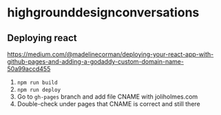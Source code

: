 # highgrounddesignconversations

## Deploying react

https://medium.com/@madelinecorman/deploying-your-react-app-with-github-pages-and-adding-a-godaddy-custom-domain-name-50a99accd455

1. `npm run build`
2. `npm run deploy`
3. Go to `gh-pages` branch and add file CNAME with joliholmes.com
4. Double-check under pages that CNAME is correct and still there
